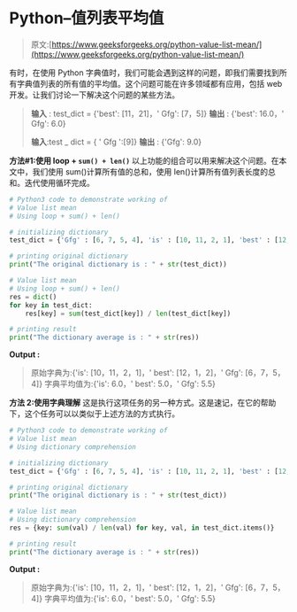 # Python–值列表平均值

> 原文:[https://www.geeksforgeeks.org/python-value-list-mean/](https://www.geeksforgeeks.org/python-value-list-mean/)

有时，在使用 Python 字典值时，我们可能会遇到这样的问题，即我们需要找到所有字典值列表的所有值的平均值。这个问题可能在许多领域都有应用，包括 web 开发。让我们讨论一下解决这个问题的某些方法。

> **输入** : test_dict = {'best': [11，21]，' Gfg': [7，5]}
> **输出** : {'best': 16.0，' Gfg': 6.0}
> 
> **输入**:test _ dict = { ' Gfg ':[9]}
> **输出** : {'Gfg': 9.0}

**方法#1:使用 loop + `sum() + len()`**
以上功能的组合可以用来解决这个问题。在本文中，我们使用 sum()计算所有值的总和，使用 len()计算所有值列表长度的总和。迭代使用循环完成。

```py
# Python3 code to demonstrate working of 
# Value list mean
# Using loop + sum() + len()

# initializing dictionary
test_dict = {'Gfg' : [6, 7, 5, 4], 'is' : [10, 11, 2, 1], 'best' : [12, 1, 2]} 

# printing original dictionary
print("The original dictionary is : " + str(test_dict))

# Value list mean
# Using loop + sum() + len()
res = dict()
for key in test_dict:
    res[key] = sum(test_dict[key]) / len(test_dict[key])

# printing result 
print("The dictionary average is : " + str(res)) 
```

**Output :**

> 原始字典为:{'is': [10，11，2，1]，' best': [12，1，2]，' Gfg': [6，7，5，4]}
> 字典平均值为:{'is': 6.0，' best': 5.0，' Gfg': 5.5}

**方法 2:使用字典理解**
这是执行这项任务的另一种方式。这是速记，在它的帮助下，这个任务可以以类似于上述方法的方式执行。

```py
# Python3 code to demonstrate working of 
# Value list mean
# Using dictionary comprehension

# initializing dictionary
test_dict = {'Gfg' : [6, 7, 5, 4], 'is' : [10, 11, 2, 1], 'best' : [12, 1, 2]} 

# printing original dictionary
print("The original dictionary is : " + str(test_dict))

# Value list mean
# Using dictionary comprehension
res = {key: sum(val) / len(val) for key, val, in test_dict.items()}

# printing result 
print("The dictionary average is : " + str(res)) 
```

**Output :**

> 原始字典为:{'is': [10，11，2，1]，' best': [12，1，2]，' Gfg': [6，7，5，4]}
> 字典平均值为:{'is': 6.0，' best': 5.0，' Gfg': 5.5}